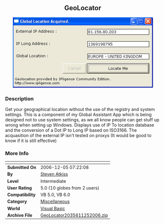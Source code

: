 ﻿<div align="center">

## GeoLocator

<img src="PIC2006125139312804.jpg">
</div>

### Description

Get your geographical location without the use of the registry and system settings. This is a component of my Global Assistant App which is being designed not to use system settings, as we all know people can get stuff up wrong when setting up Windows. Displays use of IP To location database and the conversion of a Dot IP to Long IP based on ISO3166. The acquasition of the external IP isn't tested on proxys (It would be good to know if it is still effective)
 
### More Info
 


<span>             |<span>
---                |---
**Submitted On**   |2006-12-05 07:22:08
**By**             |[Steven Atkiss](https://github.com/Planet-Source-Code/PSCIndex/blob/master/ByAuthor/steven-atkiss.md)
**Level**          |Intermediate
**User Rating**    |5.0 (10 globes from 2 users)
**Compatibility**  |VB 5\.0, VB 6\.0
**Category**       |[Miscellaneous](https://github.com/Planet-Source-Code/PSCIndex/blob/master/ByCategory/miscellaneous__1-1.md)
**World**          |[Visual Basic](https://github.com/Planet-Source-Code/PSCIndex/blob/master/ByWorld/visual-basic.md)
**Archive File**   |[GeoLocator2035611252006\.zip](https://github.com/Planet-Source-Code/steven-atkiss-geolocator__1-67296/archive/master.zip)








